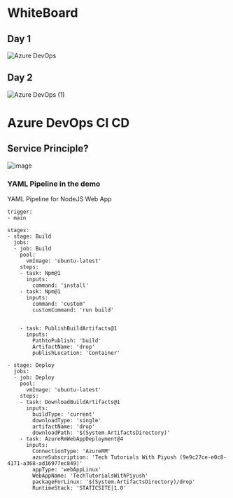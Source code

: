 # WhiteBoard
## Day 1
![Azure DevOps](https://github.com/kesajad/learndevops/assets/99335234/40e4b79b-9123-4a20-a048-ee60c28c4cca)
## Day 2
![Azure DevOps (1)](https://github.com/kesajad/learndevops/assets/99335234/7fb6b3fc-7b0f-4ecd-bc6b-89ce3cafef8b)

# Azure DevOps CI CD
## Service Principle?

![image](https://github.com/kesajad/learndevops/assets/99335234/da85790a-512b-46b4-9c0d-7e20837ee984)

### YAML Pipeline in the demo
YAML Pipeline for NodeJS Web App
```
trigger: 
- main

stages:
- stage: Build
  jobs:
  - job: Build
    pool:
      vmImage: 'ubuntu-latest'
    steps:
    - task: Npm@1
      inputs:
        command: 'install'
    - task: Npm@1
      inputs:
        command: 'custom'
        customCommand: 'run build'

    
    - task: PublishBuildArtifacts@1
      inputs:
        PathtoPublish: 'build'
        ArtifactName: 'drop'
        publishLocation: 'Container'

- stage: Deploy 
  jobs:
  - job: Deploy
    pool:
      vmImage: 'ubuntu-latest'
    steps:
    - task: DownloadBuildArtifacts@1
      inputs:
        buildType: 'current'
        downloadType: 'single'
        artifactName: 'drop'
        downloadPath: '$(System.ArtifactsDirectory)'
    - task: AzureRmWebAppDeployment@4
      inputs:
        ConnectionType: 'AzureRM'
        azureSubscription: 'Tech Tutorials With Piyush (9e9c27ce-e0c8-4171-a368-ad16977ec849)'
        appType: 'webAppLinux'
        WebAppName: 'TechTutorialsWithPiyush'
        packageForLinux: '$(System.ArtifactsDirectory)/drop'
        RuntimeStack: 'STATICSITE|1.0'
```
